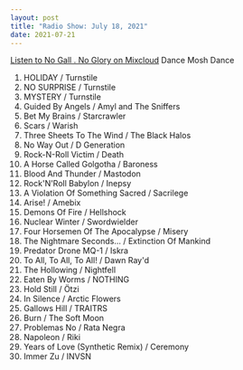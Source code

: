 ```yaml
---
layout: post
title: "Radio Show: July 18, 2021"
date: 2021-07-21
---
```


[Listen to No Gall . No Glory on Mixcloud](https://www.mixcloud.com/jimshreds/july-18-2021-no-gall-no-glory-wkdu-philadelphia-917fm/) Dance Mosh Dance

1. HOLIDAY / Turnstile
2. NO SURPRISE / Turnstile
3. MYSTERY / Turnstile
4. Guided By Angels / Amyl and The Sniffers
5. Bet My Brains / Starcrawler
6. Scars / Warish
7. Three Sheets To The Wind / The Black Halos
8. No Way Out / D Generation
9. Rock-N-Roll Victim / Death
10. A Horse Called Golgotha / Baroness
11. Blood And Thunder / Mastodon
12. Rock'N'Roll Babylon / Inepsy
13. A Violation Of Something Sacred / Sacrilege
14. Arise! / Amebix
15. Demons Of Fire / Hellshock
16. Nuclear Winter / Swordwielder
17. Four Horsemen Of The Apocalypse / Misery
18. The Nightmare Seconds... / Extinction Of Mankind
19. Predator Drone MQ-1 / Iskra
20. To All, To All, To All! / Dawn Ray'd
21. The Hollowing / Nightfell
22. Eaten By Worms / NOTHING
23. Hold Still / Ötzi
24. In Silence / Arctic Flowers
25. Gallows Hill / TRAITRS
26. Burn / The Soft Moon
27. Problemas No / Rata Negra
28. Napoleon / Riki
29. Years of Love (Synthetic Remix) / Ceremony
30. Immer Zu / INVSN
